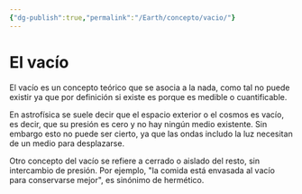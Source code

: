 ```yaml
---
{"dg-publish":true,"permalink":"/Earth/concepto/vacio/"}
---
```



# El vacío

El vacío es un concepto teórico que se asocia a la nada, como tal no puede existir ya que por definición si existe es porque es medible o cuantificable.  

En astrofísica se suele decir que el espacio exterior o el cosmos es vacío, es decir, que su presión es cero y no hay ningún medio existente. Sin embargo esto no puede ser cierto, ya que las ondas includo la luz necesitan de un medio para desplazarse.

Otro concepto del vacío se refiere a cerrado o aislado del resto, sin intercambio de presión. Por ejemplo, "la comida está envasada al vacío para conservarse mejor", es sinónimo de hermético.

 
